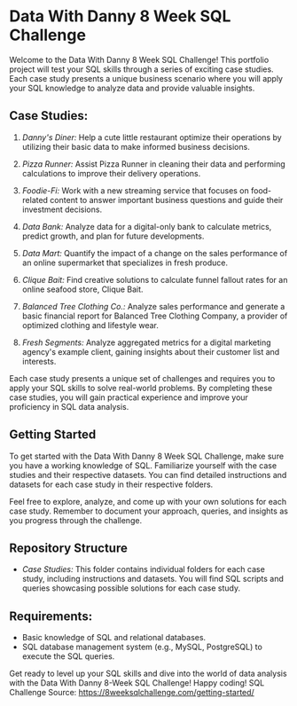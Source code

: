 # Data With Danny 8 Week SQL Challenge

Welcome to the Data With Danny 8 Week SQL Challenge! This portfolio project will test your SQL skills through a series of exciting case studies. Each case study presents a unique business scenario where you will apply your SQL knowledge to analyze data and provide valuable insights.

## Case Studies:

1. *Danny's Diner:* Help a cute little restaurant optimize their operations by utilizing their basic data to make informed business decisions.

2. *Pizza Runner:* Assist Pizza Runner in cleaning their data and performing calculations to improve their delivery operations.

3. *Foodie-Fi:* Work with a new streaming service that focuses on food-related content to answer important business questions and guide their investment decisions.

4. *Data Bank:* Analyze data for a digital-only bank to calculate metrics, predict growth, and plan for future developments.

5. *Data Mart:* Quantify the impact of a change on the sales performance of an online supermarket that specializes in fresh produce.

6. *Clique Bait:* Find creative solutions to calculate funnel fallout rates for an online seafood store, Clique Bait.

7. *Balanced Tree Clothing Co.:* Analyze sales performance and generate a basic financial report for Balanced Tree Clothing Company, a provider of optimized clothing and lifestyle wear.

8. *Fresh Segments:* Analyze aggregated metrics for a digital marketing agency's example client, gaining insights about their customer list and interests.

Each case study presents a unique set of challenges and requires you to apply your SQL skills to solve real-world problems. By completing these case studies, you will gain practical experience and improve your proficiency in SQL data analysis.

## Getting Started

To get started with the Data With Danny 8 Week SQL Challenge, make sure you have a working knowledge of SQL. Familiarize yourself with the case studies and their respective datasets. You can find detailed instructions and datasets for each case study in their respective folders.

Feel free to explore, analyze, and come up with your own solutions for each case study. Remember to document your approach, queries, and insights as you progress through the challenge.

## Repository Structure

- *Case Studies:* This folder contains individual folders for each case study, including instructions and datasets. You will find SQL scripts and queries showcasing possible solutions for each case study.

## Requirements:
- Basic knowledge of SQL and relational databases.
- SQL database management system (e.g., MySQL, PostgreSQL) to execute the SQL queries.

Get ready to level up your SQL skills and dive into the world of data analysis with the Data With Danny 8-Week SQL Challenge! Happy coding!
SQL Challenge Source: https://8weeksqlchallenge.com/getting-started/
